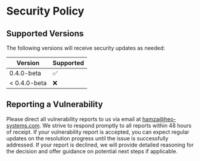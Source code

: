 # Security Policy

## Supported Versions

The following versions will receive security updates as needed:

| Version       | Supported          |
| ------------  | ------------------ |
| 0.4.0-beta    | :white_check_mark: |
| < 0.4.0-beta  | :x:                |

## Reporting a Vulnerability

Please direct all vulnerability reports to us via email at hamza@heo-systems.com. 
We strive to respond promptly to all reports within 48 hours of receipt. If your vulnerability report is accepted, 
you can expect regular updates on the resolution progress until the issue is successfully addressed. 
If your report is declined, we will provide detailed reasoning for the decision and offer guidance on potential next steps if applicable.
